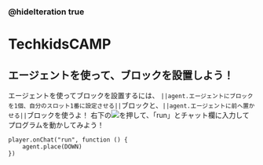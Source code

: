 ### @hideIteration true
# TechkidsCAMP

## エージェントを使って、ブロックを設置しよう！

エージェントを使ってブロックを設置するには、
``||agent.エージェントにブロックを1個、自分のスロット1番に設定させる||``ブロックと、``||agent.エージェントに前へ置かせる||``ブロックを使うよ！
右下の![](https://raw.githubusercontent.com/camp-minecraft/TechkidsCampTutorial/master/images/playbutton.png)を押して、「run」とチャット欄に入力してプログラムを動かしてみよう！

```template
player.onChat("run", function () {
    agent.place(DOWN)
})

```
